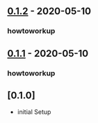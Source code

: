 ## [0.1.2](https://https://github.com/AlexHsu1987/EV-moban/compare/v0.1.1...v0.1.2) - 2020-05-10

### howtoworkup
## [0.1.1](https://https://github.com/AlexHsu1987/EV-moban/compare/v0.1.0...v0.1.1) - 2020-05-10

### howtoworkup
## [0.1.0] 
* initial Setup